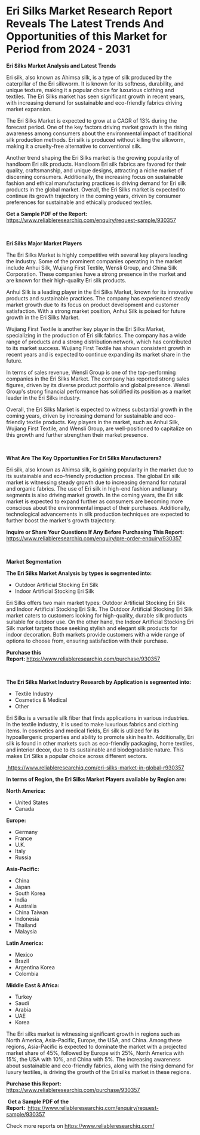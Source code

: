 <p><h1>Eri Silks Market Research Report Reveals The Latest Trends And Opportunities of this Market for Period from 2024 - 2031</h1></p><p><strong>Eri Silks Market Analysis and Latest Trends</strong></p>
<p><p>Eri silk, also known as Ahimsa silk, is a type of silk produced by the caterpillar of the Eri silkworm. It is known for its softness, durability, and unique texture, making it a popular choice for luxurious clothing and textiles. The Eri Silks market has seen significant growth in recent years, with increasing demand for sustainable and eco-friendly fabrics driving market expansion.</p><p>The Eri Silks Market is expected to grow at a CAGR of 13% during the forecast period. One of the key factors driving market growth is the rising awareness among consumers about the environmental impact of traditional silk production methods. Eri silk is produced without killing the silkworm, making it a cruelty-free alternative to conventional silk.</p><p>Another trend shaping the Eri Silks market is the growing popularity of handloom Eri silk products. Handloom Eri silk fabrics are favored for their quality, craftsmanship, and unique designs, attracting a niche market of discerning consumers. Additionally, the increasing focus on sustainable fashion and ethical manufacturing practices is driving demand for Eri silk products in the global market. Overall, the Eri Silks market is expected to continue its growth trajectory in the coming years, driven by consumer preferences for sustainable and ethically produced textiles.</p></p>
<p><strong>Get a Sample PDF of the Report:&nbsp;</strong> <a href="https://www.reliableresearchiq.com/enquiry/request-sample/930357">https://www.reliableresearchiq.com/enquiry/request-sample/930357</a></p>
<p>&nbsp;</p>
<p><strong>Eri Silks Major Market Players</strong></p>
<p><p>The Eri Silks Market is highly competitive with several key players leading the industry. Some of the prominent companies operating in the market include Anhui Silk, Wujiang First Textile, Wensli Group, and China Silk Corporation. These companies have a strong presence in the market and are known for their high-quality Eri silk products.</p><p>Anhui Silk is a leading player in the Eri Silks Market, known for its innovative products and sustainable practices. The company has experienced steady market growth due to its focus on product development and customer satisfaction. With a strong market position, Anhui Silk is poised for future growth in the Eri Silks Market.</p><p>Wujiang First Textile is another key player in the Eri Silks Market, specializing in the production of Eri silk fabrics. The company has a wide range of products and a strong distribution network, which has contributed to its market success. Wujiang First Textile has shown consistent growth in recent years and is expected to continue expanding its market share in the future.</p><p>In terms of sales revenue, Wensli Group is one of the top-performing companies in the Eri Silks Market. The company has reported strong sales figures, driven by its diverse product portfolio and global presence. Wensli Group's strong financial performance has solidified its position as a market leader in the Eri Silks industry.</p><p>Overall, the Eri Silks Market is expected to witness substantial growth in the coming years, driven by increasing demand for sustainable and eco-friendly textile products. Key players in the market, such as Anhui Silk, Wujiang First Textile, and Wensli Group, are well-positioned to capitalize on this growth and further strengthen their market presence.</p></p>
<p>&nbsp;</p>
<p><strong>What Are The Key Opportunities For Eri Silks Manufacturers?</strong></p>
<p><p>Eri silk, also known as Ahimsa silk, is gaining popularity in the market due to its sustainable and eco-friendly production process. The global Eri silk market is witnessing steady growth due to increasing demand for natural and organic fabrics. The use of Eri silk in high-end fashion and luxury segments is also driving market growth. In the coming years, the Eri silk market is expected to expand further as consumers are becoming more conscious about the environmental impact of their purchases. Additionally, technological advancements in silk production techniques are expected to further boost the market's growth trajectory.</p></p>
<p><strong>Inquire or Share Your Questions If Any Before Purchasing This Report:</strong> <a href="https://www.reliableresearchiq.com/enquiry/pre-order-enquiry/930357">https://www.reliableresearchiq.com/enquiry/pre-order-enquiry/930357</a></p>
<p>&nbsp;</p>
<p><strong>Market Segmentation</strong></p>
<p><strong>The Eri Silks Market Analysis by types is segmented into:</strong></p>
<p><ul><li>Outdoor Artificial Stocking Eri Silk</li><li>Indoor Artificial Stocking Eri Silk</li></ul></p>
<p><p>Eri Silks offers two main market types: Outdoor Artificial Stocking Eri Silk and Indoor Artificial Stocking Eri Silk. The Outdoor Artificial Stocking Eri Silk market caters to customers looking for high-quality, durable silk products suitable for outdoor use. On the other hand, the Indoor Artificial Stocking Eri Silk market targets those seeking stylish and elegant silk products for indoor decoration. Both markets provide customers with a wide range of options to choose from, ensuring satisfaction with their purchase.</p></p>
<p><strong>Purchase this Report:&nbsp;</strong><a href="https://www.reliableresearchiq.com/purchase/930357">https://www.reliableresearchiq.com/purchase/930357</a></p>
<p>&nbsp;</p>
<p><strong>The Eri Silks Market Industry Research by Application is segmented into:</strong></p>
<p><ul><li>Textile Industry</li><li>Cosmetics & Medical</li><li>Other</li></ul></p>
<p><p>Eri Silks is a versatile silk fiber that finds applications in various industries. In the textile industry, it is used to make luxurious fabrics and clothing items. In cosmetics and medical fields, Eri silk is utilized for its hypoallergenic properties and ability to promote skin health. Additionally, Eri silk is found in other markets such as eco-friendly packaging, home textiles, and interior decor, due to its sustainable and biodegradable nature. This makes Eri Silks a popular choice across different sectors.</p></p>
<p><a href="https://www.reliableresearchiq.com/eri-silks-market-in-global-r930357">&nbsp;https://www.reliableresearchiq.com/eri-silks-market-in-global-r930357</a></p>
<p><strong>In terms of Region, the Eri Silks Market Players available by Region are:</strong></p>
<p>
    <p> <strong> North America: </strong>
        <ul>
            <li>United States</li>
            <li>Canada</li>
        </ul>
        </p> 
    <p> <strong> Europe: </strong>
        <ul>
            <li>Germany</li>
            <li>France</li>
            <li>U.K.</li>
            <li>Italy</li>
            <li>Russia</li>
        </ul>
        </p> 
    <p> <strong> Asia-Pacific: </strong>
        <ul>
            <li>China</li>
            <li>Japan</li>
            <li>South Korea</li>
            <li>India</li>
            <li>Australia</li>
            <li>China Taiwan</li>
            <li>Indonesia</li>
            <li>Thailand</li>
            <li>Malaysia</li>
        </ul>
        </p> 
    <p> <strong> Latin America: </strong>
        <ul>
            <li>Mexico</li>
            <li>Brazil</li>
            <li>Argentina Korea</li>
            <li>Colombia</li>
        </ul>
        </p> 
    <p> <strong> Middle East & Africa: </strong>
        <ul>
            <li>Turkey</li>
            <li>Saudi</li>
            <li>Arabia</li>
            <li>UAE</li>
            <li>Korea</li>
        </ul>
    </p>
    </p>
<p><p>The Eri silks market is witnessing significant growth in regions such as North America, Asia-Pacific, Europe, the USA, and China. Among these regions, Asia-Pacific is expected to dominate the market with a projected market share of 45%, followed by Europe with 25%, North America with 15%, the USA with 10%, and China with 5%. The increasing awareness about sustainable and eco-friendly fabrics, along with the rising demand for luxury textiles, is driving the growth of the Eri silks market in these regions.</p></p>
<p><strong>Purchase this Report: </strong><a href="https://www.reliableresearchiq.com/purchase/930357">https://www.reliableresearchiq.com/purchase/930357</a></p>
<p>&nbsp;<strong>Get a Sample PDF of the Report:&nbsp;&nbsp;</strong><a href="https://www.reliableresearchiq.com/enquiry/request-sample/930357">https://www.reliableresearchiq.com/enquiry/request-sample/930357</a></p>
<p><strong></strong></p>
<p>Check more reports on <a href="https://www.reliableresearchiq.com/">https://www.reliableresearchiq.com/</a></p>